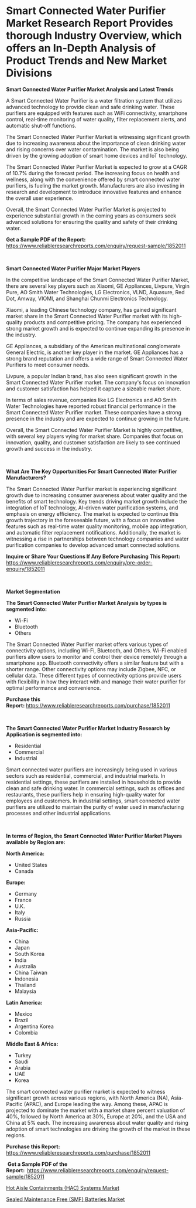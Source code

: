 <p><h1>Smart Connected Water Purifier Market Research Report Provides thorough Industry Overview, which offers an In-Depth Analysis of Product Trends and New Market Divisions</h1></p><p><strong>Smart Connected Water Purifier Market Analysis and Latest Trends</strong></p>
<p><p>A Smart Connected Water Purifier is a water filtration system that utilizes advanced technology to provide clean and safe drinking water. These purifiers are equipped with features such as WiFi connectivity, smartphone control, real-time monitoring of water quality, filter replacement alerts, and automatic shut-off functions.</p><p>The Smart Connected Water Purifier Market is witnessing significant growth due to increasing awareness about the importance of clean drinking water and rising concerns over water contamination. The market is also being driven by the growing adoption of smart home devices and IoT technology.</p><p>The Smart Connected Water Purifier Market is expected to grow at a CAGR of 10.7% during the forecast period. The increasing focus on health and wellness, along with the convenience offered by smart connected water purifiers, is fueling the market growth. Manufacturers are also investing in research and development to introduce innovative features and enhance the overall user experience.</p><p>Overall, the Smart Connected Water Purifier Market is projected to experience substantial growth in the coming years as consumers seek advanced solutions for ensuring the quality and safety of their drinking water.</p></p>
<p><strong>Get a Sample PDF of the Report:&nbsp;</strong> <a href="https://www.reliableresearchreports.com/enquiry/request-sample/1852011">https://www.reliableresearchreports.com/enquiry/request-sample/1852011</a></p>
<p>&nbsp;</p>
<p><strong>Smart Connected Water Purifier Major Market Players</strong></p>
<p><p>In the competitive landscape of the Smart Connected Water Purifier Market, there are several key players such as Xiaomi, GE Appliances, Livpure, Virgin Pure, AO Smith Water Technologies, LG Electronics, VLND, Aquasure, Red Dot, Amway, VIOMI, and Shanghai Chunmi Electronics Technology. </p><p>Xiaomi, a leading Chinese technology company, has gained significant market share in the Smart Connected Water Purifier market with its high-quality products and competitive pricing. The company has experienced strong market growth and is expected to continue expanding its presence in the industry.</p><p>GE Appliances, a subsidiary of the American multinational conglomerate General Electric, is another key player in the market. GE Appliances has a strong brand reputation and offers a wide range of Smart Connected Water Purifiers to meet consumer needs.</p><p>Livpure, a popular Indian brand, has also seen significant growth in the Smart Connected Water Purifier market. The company's focus on innovation and customer satisfaction has helped it capture a sizeable market share.</p><p>In terms of sales revenue, companies like LG Electronics and AO Smith Water Technologies have reported robust financial performance in the Smart Connected Water Purifier market. These companies have a strong presence in the industry and are expected to continue growing in the future.</p><p>Overall, the Smart Connected Water Purifier Market is highly competitive, with several key players vying for market share. Companies that focus on innovation, quality, and customer satisfaction are likely to see continued growth and success in the industry.</p></p>
<p>&nbsp;</p>
<p><strong>What Are The Key Opportunities For Smart Connected Water Purifier Manufacturers?</strong></p>
<p><p>The Smart Connected Water Purifier market is experiencing significant growth due to increasing consumer awareness about water quality and the benefits of smart technology. Key trends driving market growth include the integration of IoT technology, AI-driven water purification systems, and emphasis on energy efficiency. The market is expected to continue this growth trajectory in the foreseeable future, with a focus on innovative features such as real-time water quality monitoring, mobile app integration, and automatic filter replacement notifications. Additionally, the market is witnessing a rise in partnerships between technology companies and water purification companies to develop advanced smart connected solutions.</p></p>
<p><strong>Inquire or Share Your Questions If Any Before Purchasing This Report:</strong> <a href="https://www.reliableresearchreports.com/enquiry/pre-order-enquiry/1852011">https://www.reliableresearchreports.com/enquiry/pre-order-enquiry/1852011</a></p>
<p>&nbsp;</p>
<p><strong>Market Segmentation</strong></p>
<p><strong>The Smart Connected Water Purifier Market Analysis by types is segmented into:</strong></p>
<p><ul><li>Wi-Fi</li><li>Bluetooth</li><li>Others</li></ul></p>
<p><p>The Smart Connected Water Purifier market offers various types of connectivity options, including Wi-Fi, Bluetooth, and Others. Wi-Fi enabled purifiers allow users to monitor and control their device remotely through a smartphone app. Bluetooth connectivity offers a similar feature but with a shorter range. Other connectivity options may include Zigbee, NFC, or cellular data. These different types of connectivity options provide users with flexibility in how they interact with and manage their water purifier for optimal performance and convenience.</p></p>
<p><strong>Purchase this Report:&nbsp;</strong><a href="https://www.reliableresearchreports.com/purchase/1852011">https://www.reliableresearchreports.com/purchase/1852011</a></p>
<p>&nbsp;</p>
<p><strong>The Smart Connected Water Purifier Market Industry Research by Application is segmented into:</strong></p>
<p><ul><li>Residential</li><li>Commercial</li><li>Industrial</li></ul></p>
<p><p>Smart connected water purifiers are increasingly being used in various sectors such as residential, commercial, and industrial markets. In residential settings, these purifiers are installed in households to provide clean and safe drinking water. In commercial settings, such as offices and restaurants, these purifiers help in ensuring high-quality water for employees and customers. In industrial settings, smart connected water purifiers are utilized to maintain the purity of water used in manufacturing processes and other industrial applications.</p></p>
<p>&nbsp;</p>
<p><strong>In terms of Region, the Smart Connected Water Purifier Market Players available by Region are:</strong></p>
<p>
    <p> <strong> North America: </strong>
        <ul>
            <li>United States</li>
            <li>Canada</li>
        </ul>
        </p> 
    <p> <strong> Europe: </strong>
        <ul>
            <li>Germany</li>
            <li>France</li>
            <li>U.K.</li>
            <li>Italy</li>
            <li>Russia</li>
        </ul>
        </p> 
    <p> <strong> Asia-Pacific: </strong>
        <ul>
            <li>China</li>
            <li>Japan</li>
            <li>South Korea</li>
            <li>India</li>
            <li>Australia</li>
            <li>China Taiwan</li>
            <li>Indonesia</li>
            <li>Thailand</li>
            <li>Malaysia</li>
        </ul>
        </p> 
    <p> <strong> Latin America: </strong>
        <ul>
            <li>Mexico</li>
            <li>Brazil</li>
            <li>Argentina Korea</li>
            <li>Colombia</li>
        </ul>
        </p> 
    <p> <strong> Middle East & Africa: </strong>
        <ul>
            <li>Turkey</li>
            <li>Saudi</li>
            <li>Arabia</li>
            <li>UAE</li>
            <li>Korea</li>
        </ul>
    </p>
    </p>
<p><p>The smart connected water purifier market is expected to witness significant growth across various regions, with North America (NA), Asia-Pacific (APAC), and Europe leading the way. Among these, APAC is projected to dominate the market with a market share percent valuation of 40%, followed by North America at 30%, Europe at 20%, and the USA and China at 5% each. The increasing awareness about water quality and rising adoption of smart technologies are driving the growth of the market in these regions.</p></p>
<p><strong>Purchase this Report: </strong><a href="https://www.reliableresearchreports.com/purchase/1852011">https://www.reliableresearchreports.com/purchase/1852011</a></p>
<p>&nbsp;<strong>Get a Sample PDF of the Report:&nbsp;&nbsp;</strong><a href="https://www.reliableresearchreports.com/enquiry/request-sample/1852011">https://www.reliableresearchreports.com/enquiry/request-sample/1852011</a></p>
<p><strong></strong></p>
<p><p><a href="https://issuu.com/reportprime-2/docs/hot-aisle-containments-hac-systems-market-size-203">Hot Aisle Containments (HAC) Systems Market</a></p><p><a href="https://issuu.com/reportprime-2/docs/sealed-maintenance-free-smf-batteries-market-size-">Sealed Maintenance Free (SMF) Batteries Market</a></p></p>